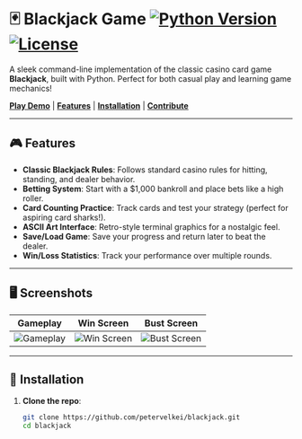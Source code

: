    # 🃏 Blackjack Game [![Python Version](https://img.shields.io/badge/python-3.8%2B-blue)](https://www.python.org/) [![License](https://img.shields.io/badge/license-MIT-green)](LICENSE)

A sleek command-line implementation of the classic casino card game **Blackjack**, built with Python. Perfect for both casual play and learning game mechanics!

**[Play Demo](#live-demo)** | **[Features](#-features)** | **[Installation](#-installation)** | **[Contribute](#-contributing)**

---

## 🎮 Features

- **Classic Blackjack Rules**: Follows standard casino rules for hitting, standing, and dealer behavior.
- **Betting System**: Start with a $1,000 bankroll and place bets like a high roller.
- **Card Counting Practice**: Track cards and test your strategy (perfect for aspiring card sharks!).
- **ASCII Art Interface**: Retro-style terminal graphics for a nostalgic feel.
- **Save/Load Game**: Save your progress and return later to beat the dealer.
- **Win/Loss Statistics**: Track your performance over multiple rounds.

---

## 🖥️ Screenshots

| Gameplay | Win Screen | Bust Screen |
|----------|------------|-------------|
| ![Gameplay](https://via.placeholder.com/400x250.png?text=Hit+or+Stand%3F) | ![Win Screen](https://via.placeholder.com/400x250.png?text=Blackjack%21) | ![Bust Screen](https://via.placeholder.com/400x250.png?text=Bust%21+Try+Again) |

---

## 🚀 Installation

1. **Clone the repo**:
   ```bash
   git clone https://github.com/petervelkei/blackjack.git
   cd blackjack
   ```
